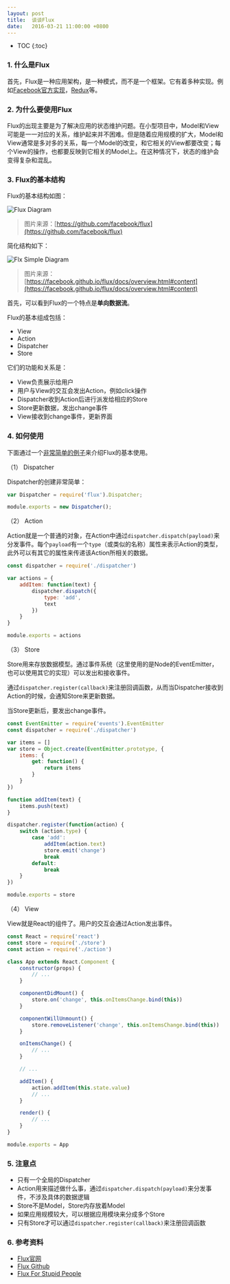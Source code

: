 ```yaml
---
layout: post
title:  谈谈Flux
date:   2016-03-21 11:00:00 +0800
---
```


* TOC
{:toc}

### 1. 什么是Flux

首先，Flux是一种应用架构，是一种模式，而不是一个框架。它有着多种实现。例如[Facebook官方实现](https://github.com/facebook/flux)，[Redux](https://github.com/reactjs/redux)等。

### 2. 为什么要使用Flux

Flux的出现主要是为了解决应用的状态维护问题。在小型项目中，Model和View可能是一一对应的关系，维护起来并不困难。但是随着应用规模的扩大，Model和View通常是多对多的关系，每一个Model的改变，和它相关的View都要改变；每个View的操作，也都要反映到它相关的Model上。在这种情况下，状态的维护会变得复杂和混乱。

### 3. Flux的基本结构

Flux的基本结构如图：

![Flux Diagram]({{site.baseurl}}/images/2016/03/21/flux-diagram.png)

> 图片来源：[https://github.com/facebook/flux](https://github.com/facebook/flux)

简化结构如下：

![Flx Simple Diagram]({{site.baseurl}}/images/2016/03/21/flux-simple-diagram.png)

> 图片来源：[https://facebook.github.io/flux/docs/overview.html#content](https://facebook.github.io/flux/docs/overview.html#content)

首先，可以看到Flux的一个特点是**单向数据流**。

Flux的基本组成包括：

- View
- Action
- Dispatcher
- Store

它们的功能和关系是：

- View负责展示给用户
- 用户与View的交互会发出Action，例如click操作
- Dispatcher收到Action后进行派发给相应的Store
- Store更新数据，发出change事件
- View接收到change事件，更新界面

### 4. 如何使用

下面通过一个[非常简单的例子](https://github.com/simplest-demos/simplest-flux-demo)来介绍Flux的基本使用。

（1） Dispatcher

Dispatcher的创建非常简单：

```javascript
var Dispatcher = require('flux').Dispatcher;

module.exports = new Dispatcher();
```

（2） Action

Action就是一个普通的对象，在Action中通过`dispatcher.dispatch(payload)`来分发事件。每个`payload`有一个`type`（或类似的名称）属性来表示Action的类型，此外可以有其它的属性来传递该Action所相关的数据。

```javascript
const dispatcher = require('./dispatcher')

var actions = {
    addItem: function(text) {
        dispatcher.dispatch({
            type: 'add',
            text
        })
    }
}

module.exports = actions
```

（3） Store

Store用来存放数据模型。通过事件系统（这里使用的是Node的EventEmitter，也可以使用其它的实现）可以发出和接收事件。

通过`dispatcher.register(callback)`来注册回调函数，从而当Dispatcher接收到Action的时候，会通知Store来更新数据。

当Store更新后，要发出change事件。

```javascript
const EventEmitter = require('events').EventEmitter
const dispatcher = require('./dispatcher')

var items = []
var store = Object.create(EventEmitter.prototype, {
    items: {
        get: function() {
            return items
        }
    }
})

function addItem(text) {
    items.push(text)
}

dispatcher.register(function(action) {
    switch (action.type) {
        case 'add':
            addItem(action.text)
            store.emit('change')
            break
        default:
            break
    }
})

module.exports = store
```

（4） View

View就是React的组件了。用户的交互会通过Action发出事件。

```javascript
const React = require('react')
const store = require('./store')
const action = require('./action')

class App extends React.Component {
    constructor(props) {
        // ...
    }

    componentDidMount() {
        store.on('change', this.onItemsChange.bind(this))
    }

    componentWillUnmount() {
        store.removeListener('change', this.onItemsChange.bind(this))
    }

    onItemsChange() {
        // ...
    }

    // ...

    addItem() {
        action.addItem(this.state.value)
        // ...
    }

    render() {
        // ...
    }
}

module.exports = App
```

### 5. 注意点

- 只有一个全局的Dispatcher
- Action用来描述做什么事，通过`dispatcher.dispatch(payload)`来分发事件，不涉及具体的数据逻辑
- Store不是Model，Store内存放着Model
- 如果应用规模较大，可以根据应用模块来分成多个Store
- 只有Store才可以通过`dispatcher.register(callback)`来注册回调函数

### 6. 参考资料

- [Flux官网](https://facebook.github.io/flux/)
- [Flux Github](https://github.com/facebook/flux)
- [Flux For Stupid People](http://blog.andrewray.me/flux-for-stupid-people/)